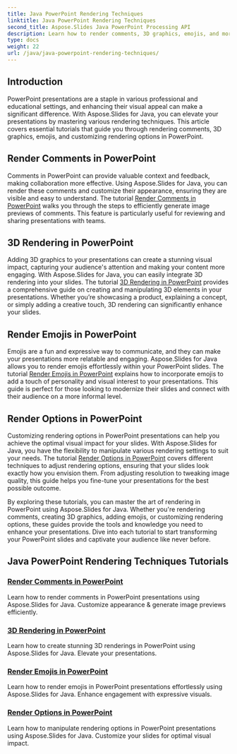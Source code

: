 ```yaml
---
title: Java PowerPoint Rendering Techniques
linktitle: Java PowerPoint Rendering Techniques
second_title: Aspose.Slides Java PowerPoint Processing API
description: Learn how to render comments, 3D graphics, emojis, and more in PowerPoint using Aspose.Slides for Java. Comprehensive tutorials for enhanced presentations.
type: docs
weight: 22
url: /java/java-powerpoint-rendering-techniques/
---
```


## Introduction

PowerPoint presentations are a staple in various professional and educational settings, and enhancing their visual appeal can make a significant difference. With Aspose.Slides for Java, you can elevate your presentations by mastering various rendering techniques. This article covers essential tutorials that guide you through rendering comments, 3D graphics, emojis, and customizing rendering options in PowerPoint.

## Render Comments in PowerPoint

Comments in PowerPoint can provide valuable context and feedback, making collaboration more effective. Using Aspose.Slides for Java, you can render these comments and customize their appearance, ensuring they are visible and easy to understand. The tutorial [Render Comments in PowerPoint](./render-comments-powerpoint/) walks you through the steps to efficiently generate image previews of comments. This feature is particularly useful for reviewing and sharing presentations with teams.

## 3D Rendering in PowerPoint

Adding 3D graphics to your presentations can create a stunning visual impact, capturing your audience's attention and making your content more engaging. With Aspose.Slides for Java, you can easily integrate 3D rendering into your slides. The tutorial [3D Rendering in PowerPoint](./3d-rendering-powerpoint/) provides a comprehensive guide on creating and manipulating 3D elements in your presentations. Whether you’re showcasing a product, explaining a concept, or simply adding a creative touch, 3D rendering can significantly enhance your slides.

## Render Emojis in PowerPoint

Emojis are a fun and expressive way to communicate, and they can make your presentations more relatable and engaging. Aspose.Slides for Java allows you to render emojis effortlessly within your PowerPoint slides. The tutorial [Render Emojis in PowerPoint](./render-emojis-powerpoint/) explains how to incorporate emojis to add a touch of personality and visual interest to your presentations. This guide is perfect for those looking to modernize their slides and connect with their audience on a more informal level.

## Render Options in PowerPoint

Customizing rendering options in PowerPoint presentations can help you achieve the optimal visual impact for your slides. With Aspose.Slides for Java, you have the flexibility to manipulate various rendering settings to suit your needs. The tutorial [Render Options in PowerPoint](./render-options-powerpoint/) covers different techniques to adjust rendering options, ensuring that your slides look exactly how you envision them. From adjusting resolution to tweaking image quality, this guide helps you fine-tune your presentations for the best possible outcome.

By exploring these tutorials, you can master the art of rendering in PowerPoint using Aspose.Slides for Java. Whether you're rendering comments, creating 3D graphics, adding emojis, or customizing rendering options, these guides provide the tools and knowledge you need to enhance your presentations. Dive into each tutorial to start transforming your PowerPoint slides and captivate your audience like never before.
## Java PowerPoint Rendering Techniques Tutorials
### [Render Comments in PowerPoint](./render-comments-powerpoint/)
Learn how to render comments in PowerPoint presentations using Aspose.Slides for Java. Customize appearance & generate image previews efficiently.
### [3D Rendering in PowerPoint](./3d-rendering-powerpoint/)
Learn how to create stunning 3D renderings in PowerPoint using Aspose.Slides for Java. Elevate your presentations.
### [Render Emojis in PowerPoint](./render-emojis-powerpoint/)
Learn how to render emojis in PowerPoint presentations effortlessly using Aspose.Slides for Java. Enhance engagement with expressive visuals.
### [Render Options in PowerPoint](./render-options-powerpoint/)
Learn how to manipulate rendering options in PowerPoint presentations using Aspose.Slides for Java. Customize your slides for optimal visual impact.